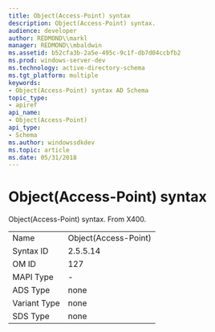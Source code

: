 ```yaml
---
title: Object(Access-Point) syntax
description: Object(Access-Point) syntax.
audience: developer
author: REDMOND\\markl
manager: REDMOND\\mbaldwin
ms.assetid: b52cfa3b-2a5e-495c-9c1f-db7d04ccbfb2
ms.prod: windows-server-dev
ms.technology: active-directory-schema
ms.tgt_platform: multiple
keywords:
- Object(Access-Point) syntax AD Schema
topic_type:
- apiref
api_name:
- Object(Access-Point)
api_type:
- Schema
ms.author: windowssdkdev
ms.topic: article
ms.date: 05/31/2018
---
```


# Object(Access-Point) syntax

Object(Access-Point) syntax. From X400.



|              |                      |
|--------------|----------------------|
| Name         | Object(Access-Point) |
| Syntax ID    | 2.5.5.14             |
| OM ID        | 127                  |
| MAPI Type    | \-                   |
| ADS Type     | none                 |
| Variant Type | none                 |
| SDS Type     | none                 |



 

 




